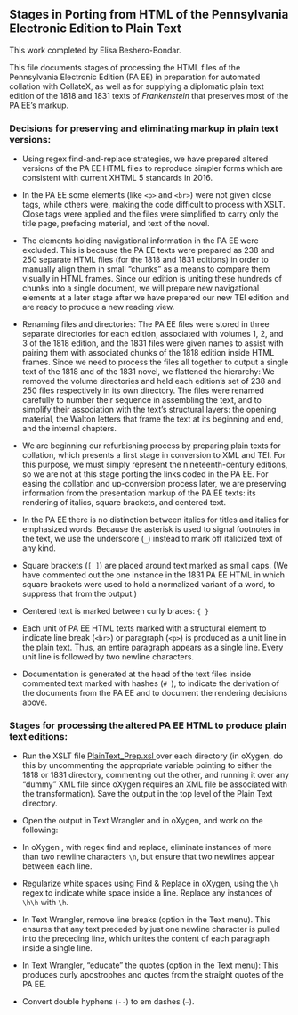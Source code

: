 ## Stages in Porting from HTML of the Pennsylvania Electronic Edition to Plain Text 
This work completed by Elisa Beshero-Bondar.

This file documents stages of processing the HTML files of the Pennsylvania Electronic Edition (PA EE) in preparation for automated collation with CollateX, as well as for supplying a diplomatic plain text edition of the 1818 and 1831 texts of _Frankenstein_ that preserves most of the PA EE’s markup. 

### Decisions for preserving and eliminating markup in plain text versions:

* Using regex find-and-replace strategies, we have prepared altered versions of the PA EE HTML files to reproduce simpler forms which are consistent with current XHTML 5 standards in 2016. 

* In the PA EE some elements (like `<p>` and `<br>`) were not given close tags, while others were, making the code difficult to process with XSLT. Close tags were applied and the files were simplified to carry only the title page, prefacing material, and text of the novel. 

* The elements holding navigational information in the PA EE were excluded. This is because the PA EE texts were prepared as 238 and 250 separate HTML files (for the 1818 and 1831 editions) in order to manually align them in small “chunks” as a means to compare them visually in HTML frames. Since our edition is uniting these hundreds of chunks into a single document, we will prepare new navigational elements at a later stage after we have prepared our new TEI edition and are ready to produce a new reading view.

* Renaming files and directories: The PA EE files were stored in three separate directories for each edition, associated with volumes 1, 2, and 3 of the 1818 edition, and the 1831 files were given names to assist with pairing them with associated chunks of the 1818 edition inside HTML frames. Since we need to process the files all together to output a single text of the 1818 and of the 1831 novel, we flattened the hierarchy: We removed the volume directories and held each edition’s set of 238 and 250 files respectively in its own directory. The files were renamed carefully to number their sequence in assembling the text, and to simplify their association with the text’s structural layers: the opening material, the Walton letters that frame the text at its beginning and end, and the internal chapters. 

* We are beginning our refurbishing process by preparing plain texts for collation, which presents a first stage in conversion to XML and TEI. For this purpose, we must simply represent the nineteenth-century editions, so we are not at this stage porting the links coded in the PA EE. For easing the collation and up-conversion process later, we are preserving information from the presentation markup of the PA EE texts: its rendering of italics, square brackets, and centered text. 

* In the PA EE there is no distinction between italics for titles and italics for emphasized words. Because the asterisk is used to signal footnotes in the text, we use the underscore (`_`) instead to mark off italicized text of any kind. 

* Square brackets (`[ ]`) are placed around text marked as small caps. (We have commented out the one instance in the 1831 PA EE HTML in which square brackets were used to hold a normalized variant of a word, to suppress that from the output.) 

* Centered text is marked between curly braces: `{ }`

* Each unit of PA EE HTML texts marked with a structural element to indicate line break (`<br>`) or paragraph (`<p>`) is produced as a unit line in the plain text. Thus, an entire paragraph appears as a single line. Every unit line is followed by two newline characters. 

* Documentation is generated at the head of the text files inside commented text marked with hashes (`# `), to indicate the derivation of the documents from the PA EE and to document the rendering decisions above. 

### Stages for processing the altered PA EE HTML to produce plain text editions:

* Run the XSLT file [PlainText_Prep.xsl ](https://raw.githubusercontent.com/ebeshero/Pittsburgh_Frankenstein/master/XSLT/PlainText_Prep.xsl) over each directory (in oXygen, do this by uncommenting the appropriate variable pointing to either the 1818 or 1831 directory, commenting out the other, and running it over any “dummy” XML file since oXygen requires an XML file be associated with the transformation). Save the output in the top level of the Plain Text directory.

* Open the output in Text Wrangler and in oXygen, and work on the following:

* In oXygen , with regex find and replace, eliminate instances of more than two newline characters `\n`, but ensure that two newlines appear between each line. 

* Regularize white spaces using Find & Replace in oXygen, using the `\h` regex to indicate white space inside a line. Replace any instances of `\h\h` with `\h`.

* In Text Wrangler, remove line breaks (option in the Text menu). This ensures that any text preceded by just one newline character is pulled into the preceding line, which unites the content of each paragraph inside a single line.

* In Text Wrangler, “educate” the quotes (option in the Text menu): This produces curly apostrophes and quotes from the straight quotes of the PA EE.

* Convert double hyphens (`--`) to em dashes (`—`).





